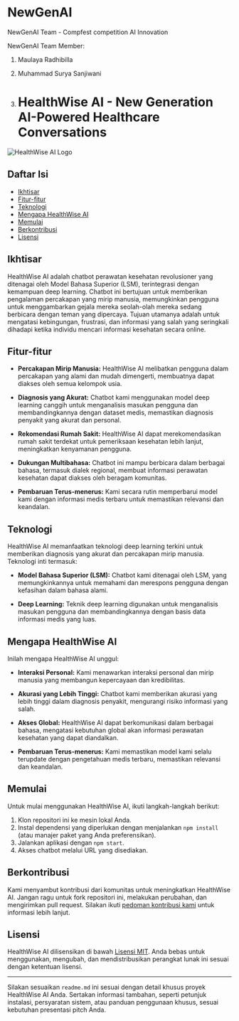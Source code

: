 # NewGenAI
NewGenAI Team - Compfest competition AI Innovation

NewGenAI Team Member: 
1. Maulaya Radhibilla
2. Muhammad Surya Sanjiwani

3. # HealthWise AI - New Generation AI-Powered Healthcare Conversations

![HealthWise AI Logo](https://drive.google.com/file/d/16YZ3HRuHLVYrQ503Oktw-N7MCIHUlRCl/view?usp=sharing)

## Daftar Isi

- [Ikhtisar](#ikhtisar)
- [Fitur-fitur](#fitur-fitur)
- [Teknologi](#teknologi)
- [Mengapa HealthWise AI](#mengapa-healthwise-ai)
- [Memulai](#memulai)
- [Berkontribusi](#berkontribusi)
- [Lisensi](#lisensi)

## Ikhtisar

HealthWise AI adalah chatbot perawatan kesehatan revolusioner yang ditenagai oleh Model Bahasa Superior (LSM), terintegrasi dengan kemampuan deep learning. Chatbot ini bertujuan untuk memberikan pengalaman percakapan yang mirip manusia, memungkinkan pengguna untuk menggambarkan gejala mereka seolah-olah mereka sedang berbicara dengan teman yang dipercaya. Tujuan utamanya adalah untuk mengatasi kebingungan, frustrasi, dan informasi yang salah yang seringkali dihadapi ketika individu mencari informasi kesehatan secara online.

## Fitur-fitur

- **Percakapan Mirip Manusia:** HealthWise AI melibatkan pengguna dalam percakapan yang alami dan mudah dimengerti, membuatnya dapat diakses oleh semua kelompok usia.

- **Diagnosis yang Akurat:** Chatbot kami menggunakan model deep learning canggih untuk menganalisis masukan pengguna dan membandingkannya dengan dataset medis, memastikan diagnosis penyakit yang akurat dan personal.

- **Rekomendasi Rumah Sakit:** HealthWise AI dapat merekomendasikan rumah sakit terdekat untuk pemeriksaan kesehatan lebih lanjut, meningkatkan kenyamanan pengguna.

- **Dukungan Multibahasa:** Chatbot ini mampu berbicara dalam berbagai bahasa, termasuk dialek regional, membuat informasi perawatan kesehatan dapat diakses oleh beragam komunitas.

- **Pembaruan Terus-menerus:** Kami secara rutin memperbarui model kami dengan informasi medis terbaru untuk memastikan relevansi dan keandalan.

## Teknologi

HealthWise AI memanfaatkan teknologi deep learning terkini untuk memberikan diagnosis yang akurat dan percakapan mirip manusia. Teknologi inti termasuk:

- **Model Bahasa Superior (LSM):** Chatbot kami ditenagai oleh LSM, yang memungkinkannya untuk memahami dan merespons pengguna dengan kefasihan dalam bahasa alami.

- **Deep Learning:** Teknik deep learning digunakan untuk menganalisis masukan pengguna dan membandingkannya dengan basis data informasi medis yang luas.

## Mengapa HealthWise AI

Inilah mengapa HealthWise AI unggul:

- **Interaksi Personal:** Kami menawarkan interaksi personal dan mirip manusia yang membangun kepercayaan dan kredibilitas.

- **Akurasi yang Lebih Tinggi:** Chatbot kami memberikan akurasi yang lebih tinggi dalam diagnosis penyakit, mengurangi risiko informasi yang salah.

- **Akses Global:** HealthWise AI dapat berkomunikasi dalam berbagai bahasa, mengatasi kebutuhan global akan informasi perawatan kesehatan yang dapat diandalkan.

- **Pembaruan Terus-menerus:** Kami memastikan model kami selalu terupdate dengan pengetahuan medis terbaru, memastikan relevansi dan keandalan.

## Memulai

Untuk mulai menggunakan HealthWise AI, ikuti langkah-langkah berikut:

1. Klon repositori ini ke mesin lokal Anda.
2. Instal dependensi yang diperlukan dengan menjalankan `npm install` (atau manajer paket yang Anda preferensikan).
3. Jalankan aplikasi dengan `npm start`.
4. Akses chatbot melalui URL yang disediakan.

## Berkontribusi

Kami menyambut kontribusi dari komunitas untuk meningkatkan HealthWise AI. Jangan ragu untuk fork repositori ini, melakukan perubahan, dan mengirimkan pull request. Silakan ikuti [pedoman kontribusi kami](CONTRIBUTING.md) untuk informasi lebih lanjut.

## Lisensi

HealthWise AI dilisensikan di bawah [Lisensi MIT](LICENSE). Anda bebas untuk menggunakan, mengubah, dan mendistribusikan perangkat lunak ini sesuai dengan ketentuan lisensi.

---

Silakan sesuaikan `readme.md` ini sesuai dengan detail khusus proyek HealthWise AI Anda. Sertakan informasi tambahan, seperti petunjuk instalasi, persyaratan sistem, atau panduan penggunaan khusus, sesuai kebutuhan presentasi pitch Anda.
